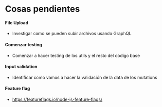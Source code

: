 # Cosas pendientes

#### File Upload
- Investigar como se pueden subir archivos usando GraphQL

#### Comenzar testing
- Comenzar a hacer testing de los utils y el resto del código base

#### Input validation
- Identificar como vamos a hacer la validación de la data de los mutations

#### Feature flag
- https://featureflags.io/node-js-feature-flags/
